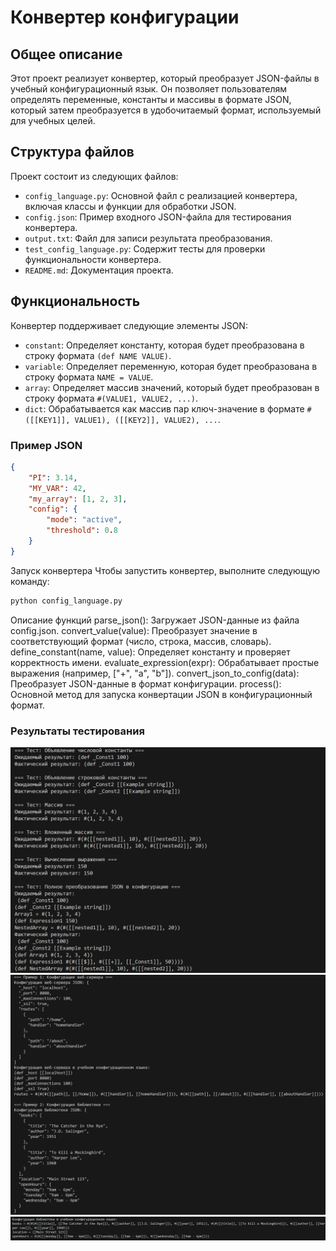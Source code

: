 # Конвертер конфигурации

## Общее описание
Этот проект реализует конвертер, который преобразует JSON-файлы в учебный конфигурационный язык. Он позволяет пользователям определять переменные, константы и массивы в формате JSON, который затем преобразуется в удобочитаемый формат, используемый для учебных целей.

## Структура файлов
Проект состоит из следующих файлов:

- `config_language.py`: Основной файл с реализацией конвертера, включая классы и функции для обработки JSON.
- `config.json`: Пример входного JSON-файла для тестирования конвертера.
- `output.txt`: Файл для записи результата преобразования.
- `test_config_language.py`: Содержит тесты для проверки функциональности конвертера.
- `README.md`: Документация проекта.

## Функциональность
Конвертер поддерживает следующие элементы JSON:
- `constant`: Определяет константу, которая будет преобразована в строку формата `(def NAME VALUE)`.
- `variable`: Определяет переменную, которая будет преобразована в строку формата `NAME = VALUE`.
- `array`: Определяет массив значений, который будет преобразован в строку формата `#(VALUE1, VALUE2, ...)`.
- `dict`: Обрабатывается как массив пар ключ-значение в формате `#([[KEY1]], VALUE1), ([[KEY2]], VALUE2), ...`.

### Пример JSON
```json
{
    "PI": 3.14,
    "MY_VAR": 42,
    "my_array": [1, 2, 3],
    "config": {
        "mode": "active",
        "threshold": 0.8
    }
}
```

Запуск конвертера
Чтобы запустить конвертер, выполните следующую команду:

```bash
python config_language.py
```
Описание функций
parse_json(): Загружает JSON-данные из файла config.json.
convert_value(value): Преобразует значение в соответствующий формат (число, строка, массив, словарь).
define_constant(name, value): Определяет константу и проверяет корректность имени.
evaluate_expression(expr): Обрабатывает простые выражения (например, ["+", "a", "b"]).
convert_json_to_config(data): Преобразует JSON-данные в формат конфигурации.
process(): Основной метод для запуска конвертации JSON в конфигурационный формат.


### Результаты тестирования
![Скриншот результата](photo/Снимок%20экрана%202024-11-07%20125819.png)
![Скриншот результата](photo/Снимок%20экрана%202024-11-07%20125830.png)
![Скриншот результата](photo/Снимок%20экрана%202024-11-07%20125839.png)